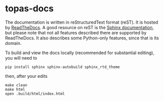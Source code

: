 # topas-docs

The documentation is written in reStructuredText format (reST). It is hosted by [ReadTheDocs](https://docs.readthedocs.org). A good resource on reST is the [Sphinx documentation](http://www.sphinx-doc.org), but please note that not all features described there are supported by ReadTheDocs. It also describes some Python-only features, since that is its domain.

To build and view the docs locally (recommended for substantial editing), you will need to

    pip install sphinx sphinx-autobuild sphinx_rtd_theme

then, after your edits

    make clean
    make html
    open .build/html/index.html
